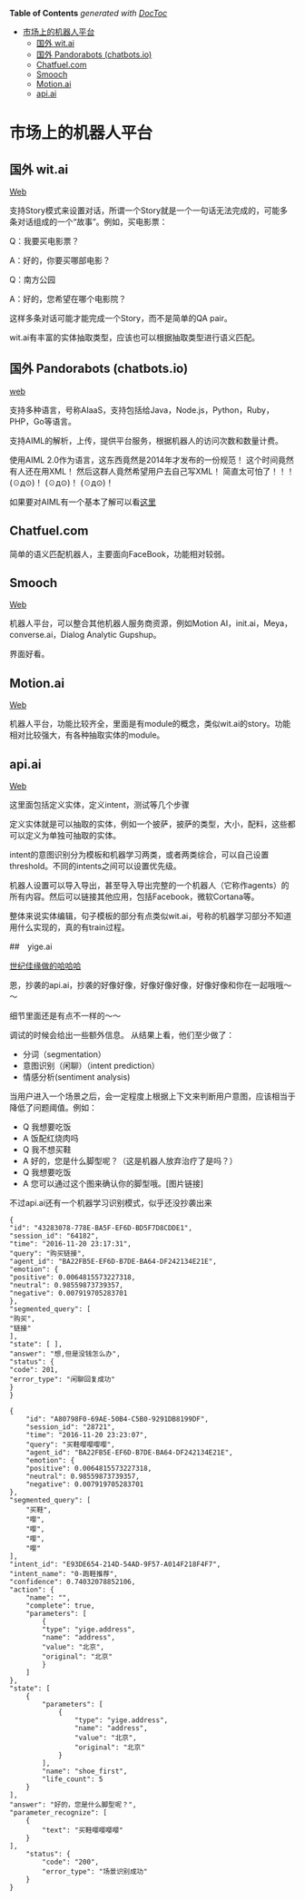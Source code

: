 <!-- START doctoc generated TOC please keep comment here to allow auto update -->
<!-- DON'T EDIT THIS SECTION, INSTEAD RE-RUN doctoc TO UPDATE -->
**Table of Contents**  *generated with [DocToc](https://github.com/thlorenz/doctoc)*

- [市场上的机器人平台](#%E5%B8%82%E5%9C%BA%E4%B8%8A%E7%9A%84%E6%9C%BA%E5%99%A8%E4%BA%BA%E5%B9%B3%E5%8F%B0)
  - [国外 wit.ai](#%E5%9B%BD%E5%A4%96-witai)
  - [国外 Pandorabots (chatbots.io)](#%E5%9B%BD%E5%A4%96-pandorabots-chatbotsio)
  - [Chatfuel.com](#chatfuelcom)
  - [Smooch](#smooch)
  - [Motion.ai](#motionai)
  - [api.ai](#apiai)

<!-- END doctoc generated TOC please keep comment here to allow auto update -->

# 市场上的机器人平台

## 国外 wit.ai

[Web](http://wit.ai)

支持Story模式来设置对话，所谓一个Story就是一个一句话无法完成的，可能多条对话组成的一个“故事”。例如，买电影票：

Q：我要买电影票？

A：好的，你要买哪部电影？

Q：南方公园

A：好的，您希望在哪个电影院？

这样多条对话可能才能完成一个Story，而不是简单的QA pair。

wit.ai有丰富的实体抽取类型，应该也可以根据抽取类型进行语义匹配。

## 国外 Pandorabots (chatbots.io)

[web](http://chatbots.io)

支持多种语言，号称AIaaS，支持包括给Java，Node.js，Python，Ruby，PHP，Go等语言。

支持AIML的解析，上传，提供平台服务，根据机器人的访问次数和数量计费。

使用AIML 2.0作为语言，这东西竟然是2014年才发布的一份规范！
这个时间竟然有人还在用XML！
然后这群人竟然希望用户去自己写XML！
简直太可怕了！！！
(☉д⊙)！
(☉д⊙)！
(☉д⊙)！

如果要对AIML有一个基本了解可以看[这里](https://playground.pandorabots.com/en/tutorial/)

## Chatfuel.com

简单的语义匹配机器人，主要面向FaceBook，功能相对较弱。

## Smooch

[Web](http://smooch.io)

机器人平台，可以整合其他机器人服务商资源，例如Motion AI，init.ai，Meya，converse.ai，Dialog Analytic Gupshup。

界面好看。

## Motion.ai

[Web](http://motion.ai)

机器人平台，功能比较齐全，里面是有module的概念，类似wit.ai的story。功能相对比较强大，有各种抽取实体的module。

## api.ai

[Web](http://api.ai)

这里面包括定义实体，定义intent，测试等几个步骤

定义实体就是可以抽取的实体，例如一个披萨，披萨的类型，大小，配料，这些都可以定义为单独可抽取的实体。

intent的意图识别分为模板和机器学习两类，或者两类综合，可以自己设置threshold。不同的intents之间可以设置优先级。

机器人设置可以导入导出，甚至导入导出完整的一个机器人（它称作agents）的所有内容。然后可以链接其他应用，包括Facebook，微软Cortana等。

整体来说实体编辑，句子模板的部分有点类似wit.ai，号称的机器学习部分不知道用什么实现的，真的有train过程。

##　yige.ai

[世纪佳缘做的哈哈哈](http://www.yige.ai)

恩，抄袭的api.ai，抄袭的好像好像，好像好像好像，好像好像和你在一起哦哦～～

细节里面还是有点不一样的～～

调试的时候会给出一些额外信息。
从结果上看，他们至少做了：

- 分词（segmentation）
- 意图识别（闲聊）（intent prediction）
- 情感分析(sentiment analysis)

当用户进入一个场景之后，会一定程度上根据上下文来判断用户意图，应该相当于降低了问题阈值。例如：

- Q 我想要吃饭
- A 饭配红烧肉吗
- Q 我不想买鞋
- A 好的，您是什么脚型呢？（这是机器人放弃治疗了是吗？）
- Q 我想要吃饭
- A 您可以通过这个图来确认你的脚型哦。[图片链接]

不过api.ai还有一个机器学习识别模式，似乎还没抄袭出来

```
{
"id": "43283078-778E-BA5F-EF6D-BD5F7D8CDDE1",
"session_id": "64182",
"time": "2016-11-20 23:17:31",
"query": "购买链接",
"agent_id": "BA22FB5E-EF6D-B7DE-BA64-DF242134E21E",
"emotion": {
"positive": 0.0064815573227318,
"neutral": 0.98559873739357,
"negative": 0.007919705283701
},
"segmented_query": [
"购买",
"链接"
],
"state": [ ],
"answer": "想,但是没钱怎么办",
"status": {
"code": 201,
"error_type": "闲聊回复成功"
}
}
```

```
{
    "id": "A80798F0-69AE-50B4-C5B0-9291DB8199DF",
    "session_id": "28721",
    "time": "2016-11-20 23:23:07",
    "query": "买鞋嘤嘤嘤嘤",
    "agent_id": "BA22FB5E-EF6D-B7DE-BA64-DF242134E21E",
    "emotion": {
    "positive": 0.0064815573227318,
    "neutral": 0.98559873739357,
    "negative": 0.007919705283701
},
"segmented_query": [
    "买鞋",
    "嘤",
    "嘤",
    "嘤",
    "嘤"
],
"intent_id": "E93DE654-214D-54AD-9F57-A014F218F4F7",
"intent_name": "0-跑鞋推荐",
"confidence": 0.74032078852106,
"action": {
    "name": "",
    "complete": true,
    "parameters": [
        {
        "type": "yige.address",
        "name": "address",
        "value": "北京",
        "original": "北京"
        }
    ]
},
"state": [
    {
        "parameters": [
            {
                "type": "yige.address",
                "name": "address",
                "value": "北京",
                "original": "北京"
            }
        ],
        "name": "shoe_first",
        "life_count": 5
    }
],
"answer": "好的，您是什么脚型呢？",
"parameter_recognize": [
    {
        "text": "买鞋嘤嘤嘤嘤"
    }
],
    "status": {
        "code": "200",
        "error_type": "场景识别成功"
    }
}
```
